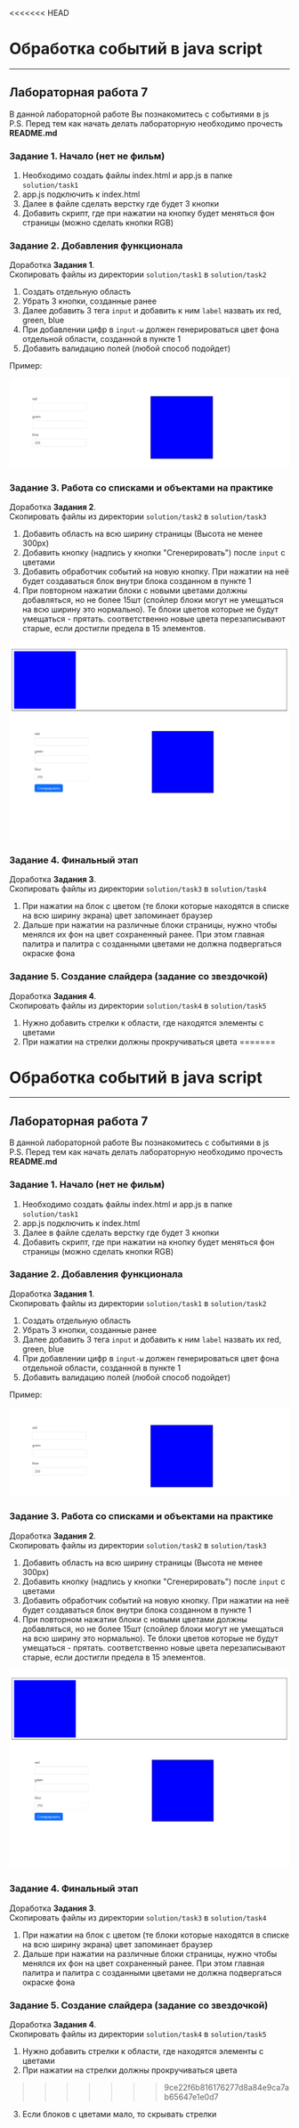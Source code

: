 <<<<<<< HEAD
# Обработка событий в java script

___________________________________________________

## Лабораторная работа 7

В данной лабораторной работе Вы познакомитесь с событиями в js  
P.S. Перед тем как начать делать лабораторную необходимо прочесть **README.md**

### Задание 1. Начало (нет не фильм)

1. Необходимо создать файлы index.html и app.js в папке `solution/task1`
2. app.js подключить к index.html
3. Далее в файле сделать верстку где будет 3 кнопки
4. Добавить скрипт, где при нажатии на кнопку будет меняться фон страницы (можно сделать кнопки RGB)

### Задание 2. Добавления функционала

Доработка **Задания 1**.  
Скопировать файлы из директории `solution/task1` в `solution/task2`

1. Создать отдельную область
2. Убрать 3 кнопки, созданные ранее
3. Далее добавить 3 тега `input` и добавить к ним `label` назвать их red, green, blue
4. При добавлении цифр в `input-ы` должен генерироваться цвет фона отдельной области, созданной в пункте 1
5. Добавить валидацию полей (любой способ подойдет)

Пример:

![alt](assets/example0.png)

### Задание 3. Работа со списками и объектами на практике

Доработка **Задания 2**.  
Скопировать файлы из директории `solution/task2` в `solution/task3`

1. Добавить область на всю ширину страницы (Высота не менее 300px)
2. Добавить кнопку (надпись у кнопки "Сгенерировать") после `input` с цветами
3. Добавить обработчик событий на новую кнопку. При нажатии на неё будет создаваться блок внутри блока созданном в
   пункте 1
4. При повторном нажатии блоки с новыми цветами должны добавляться, но не более 15шт (спойлер блоки могут не умещаться
   на всю ширину это нормально). Те блоки цветов которые не будут умещаться - прятать. соответственно новые цвета
   перезаписывают старые, если достигли предела в 15 элементов.

![alt](assets/example1.png)

### Задание 4. Финальный этап

Доработка **Задания 3**.  
Скопировать файлы из директории `solution/task3` в `solution/task4`

1. При нажатии на блок с цветом (те блоки которые находятся в списке на всю ширину экрана) цвет запоминает браузер
2. Дальше при нажатии на различные блоки страницы, нужно чтобы менялся их фон на цвет сохраненный ранее. При этом
   главная палитра и палитра с созданными цветами не должна подвергаться окраске фона

### Задание 5. Создание слайдера (задание со звездочкой)

Доработка **Задания 4**.  
Скопировать файлы из директории `solution/task4` в `solution/task5`

1. Нужно добавить стрелки к области, где находятся элементы с цветами
2. При нажатии на стрелки должны прокручиваться цвета
=======
# Обработка событий в java script

___________________________________________________

## Лабораторная работа 7

В данной лабораторной работе Вы познакомитесь с событиями в js  
P.S. Перед тем как начать делать лабораторную необходимо прочесть **README.md**

### Задание 1. Начало (нет не фильм)

1. Необходимо создать файлы index.html и app.js в папке `solution/task1`
2. app.js подключить к index.html
3. Далее в файле сделать верстку где будет 3 кнопки
4. Добавить скрипт, где при нажатии на кнопку будет меняться фон страницы (можно сделать кнопки RGB)

### Задание 2. Добавления функционала

Доработка **Задания 1**.  
Скопировать файлы из директории `solution/task1` в `solution/task2`

1. Создать отдельную область
2. Убрать 3 кнопки, созданные ранее
3. Далее добавить 3 тега `input` и добавить к ним `label` назвать их red, green, blue
4. При добавлении цифр в `input-ы` должен генерироваться цвет фона отдельной области, созданной в пункте 1
5. Добавить валидацию полей (любой способ подойдет)

Пример:

![alt](assets/example0.png)

### Задание 3. Работа со списками и объектами на практике

Доработка **Задания 2**.  
Скопировать файлы из директории `solution/task2` в `solution/task3`

1. Добавить область на всю ширину страницы (Высота не менее 300px)
2. Добавить кнопку (надпись у кнопки "Сгенерировать") после `input` с цветами
3. Добавить обработчик событий на новую кнопку. При нажатии на неё будет создаваться блок внутри блока созданном в
   пункте 1
4. При повторном нажатии блоки с новыми цветами должны добавляться, но не более 15шт (спойлер блоки могут не умещаться
   на всю ширину это нормально). Те блоки цветов которые не будут умещаться - прятать. соответственно новые цвета
   перезаписывают старые, если достигли предела в 15 элементов.

![alt](assets/example1.png)

### Задание 4. Финальный этап

Доработка **Задания 3**.  
Скопировать файлы из директории `solution/task3` в `solution/task4`

1. При нажатии на блок с цветом (те блоки которые находятся в списке на всю ширину экрана) цвет запоминает браузер
2. Дальше при нажатии на различные блоки страницы, нужно чтобы менялся их фон на цвет сохраненный ранее. При этом
   главная палитра и палитра с созданными цветами не должна подвергаться окраске фона

### Задание 5. Создание слайдера (задание со звездочкой)

Доработка **Задания 4**.  
Скопировать файлы из директории `solution/task4` в `solution/task5`

1. Нужно добавить стрелки к области, где находятся элементы с цветами
2. При нажатии на стрелки должны прокручиваться цвета
>>>>>>> 9ce22f6b816176277d8a84e9ca7ab65647e1e0d7
3. Если блоков с цветами мало, то скрывать стрелки